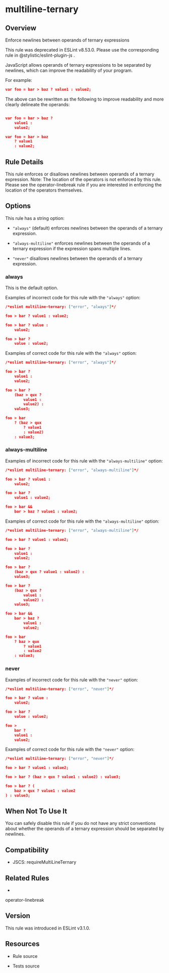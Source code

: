 

# multiline-ternary
## Overview

Enforce newlines between operands of ternary expressions

This rule was deprecated in ESLint v8.53.0. Please use the corresponding rule  in @stylistic/eslint-plugin-js .

JavaScript allows operands of ternary expressions to be separated by newlines, which can improve the readability of your program.

For example:


```json
var foo = bar > baz ? value1 : value2;
```

The above can be rewritten as the following to improve readability and more clearly delineate the operands:


```json

var foo = bar > baz ?
    value1 :
    value2;

var foo = bar > baz
    ? value1
    : value2;
```

## Rule Details

This rule enforces or disallows newlines between operands of a ternary expression.
Note: The location of the operators is not enforced by this rule. Please see the operator-linebreak  rule if you are interested in enforcing the location of the operators themselves.

## Options

This rule has a string option:


- `"always"` (default) enforces newlines between the operands of a ternary expression.

- `"always-multiline"` enforces newlines between the operands of a ternary expression if the expression spans multiple lines.

- `"never"` disallows newlines between the operands of a ternary expression.

### always

This is the default option.

Examples of incorrect code for this rule with the `"always"` option:


```json
/*eslint multiline-ternary: ["error", "always"]*/

foo > bar ? value1 : value2;

foo > bar ? value :
    value2;

foo > bar ?
    value : value2;
```

Examples of correct code for this rule with the `"always"` option:


```json
/*eslint multiline-ternary: ["error", "always"]*/

foo > bar ?
    value1 :
    value2;

foo > bar ?
    (baz > qux ?
        value1 :
        value2) :
    value3;

foo > bar
    ? (baz > qux
        ? value1
        : value2)
    : value3;
```

### always-multiline

Examples of incorrect code for this rule with the `"always-multiline"` option:


```json
/*eslint multiline-ternary: ["error", "always-multiline"]*/

foo > bar ? value1 :
    value2;

foo > bar ?
    value1 : value2;

foo > bar &&
    bar > baz ? value1 : value2;
```

Examples of correct code for this rule with the `"always-multiline"` option:


```json
/*eslint multiline-ternary: ["error", "always-multiline"]*/

foo > bar ? value1 : value2;

foo > bar ?
    value1 :
    value2;

foo > bar ?
    (baz > qux ? value1 : value2) :
    value3;

foo > bar ?
    (baz > qux ?
        value1 :
        value2) :
    value3;

foo > bar &&
    bar > baz ?
        value1 :
        value2;

foo > bar
    ? baz > qux
        ? value1
        : value2
    : value3;
```

### never

Examples of incorrect code for this rule with the `"never"` option:


```json
/*eslint multiline-ternary: ["error", "never"]*/

foo > bar ? value :
    value2;

foo > bar ?
    value : value2;

foo >
    bar ?
    value1 :
    value2;
```

Examples of correct code for this rule with the `"never"` option:


```json
/*eslint multiline-ternary: ["error", "never"]*/

foo > bar ? value1 : value2;

foo > bar ? (baz > qux ? value1 : value2) : value3;

foo > bar ? (
    baz > qux ? value1 : value2
) : value3;
```

## When Not To Use It

You can safely disable this rule if you do not have any strict conventions about whether the operands of a ternary expression should be separated by newlines.

## Compatibility


- JSCS: requireMultiLineTernary 

## Related Rules


- 
operator-linebreak 

## Version

This rule was introduced in ESLint v3.1.0.

## Resources


- Rule source 

- Tests source 

